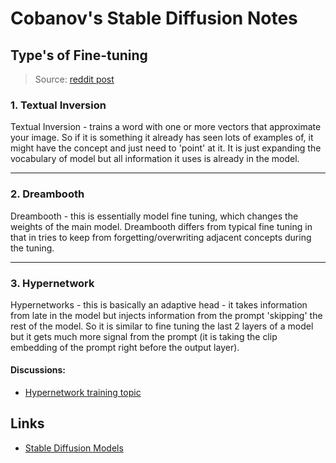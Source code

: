 # Cobanov's Stable Diffusion Notes

## Type's of Fine-tuning

> Source: [reddit post](https://www.reddit.com/r/StableDiffusion/comments/y1eec5/automatic1111_just_added_support_for_hypernetwork/)



### 1. Textual Inversion

Textual Inversion - trains a word with one or more vectors that approximate your image. So if it is something it already has seen lots of examples of, it might have the concept and just need to 'point' at it. It is just expanding the vocabulary of model but all information it uses is already in the model.

---

### 2. Dreambooth

Dreambooth - this is essentially model fine tuning, which changes the weights of the main model. Dreambooth differs from typical fine tuning in that in tries to keep from forgetting/overwriting adjacent concepts during the tuning.

---

### 3. Hypernetwork

Hypernetworks - this is basically an adaptive head - it takes information from late in the model but injects information from the prompt 'skipping' the rest of the model. So it is similar to fine tuning the last 2 layers of a model but it gets much more signal from the prompt (it is taking the clip embedding of the prompt right before the output layer).

#### Discussions:

- [Hypernetwork training topic ](https://github.com/AUTOMATIC1111/stable-diffusion-webui/discussions/2284)

## Links

- [Stable Diffusion Models](https://rentry.org/sdmodels)
